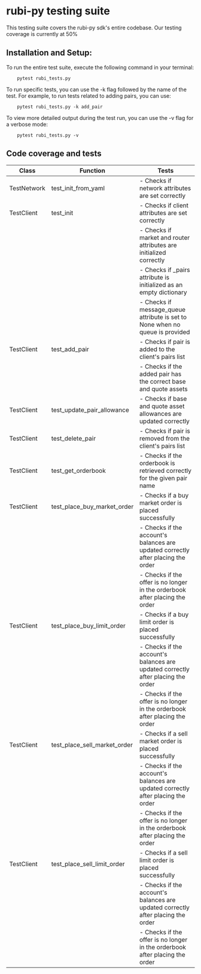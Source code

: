 # rubi-py testing suite

This testing suite covers the rubi-py sdk's entire codebase. Our testing coverage is currently at 50%

## Installation and Setup:

To run the entire test suite, execute the following command in your terminal:
```shell 
    pytest rubi_tests.py
```

To run specific tests, you can use the -k flag followed by the name of the test. For example, to run tests related to adding pairs, you can use:
```shell
    pytest rubi_tests.py -k add_pair
```

To view more detailed output during the test run, you can use the -v flag for a verbose mode:
```shell
    pytest rubi_tests.py -v
```


## Code coverage and tests


| Class         | Function                            | Tests                                                                                                   |
|---------------|-------------------------------------|---------------------------------------------------------------------------------------------------------|
| TestNetwork   | test_init_from_yaml                 | - Checks if network attributes are set correctly                                                        |
| TestClient    | test_init                           | - Checks if client attributes are set correctly                                                         |
|               |                                     | - Checks if market and router attributes are initialized correctly                                      |
|               |                                     | - Checks if _pairs attribute is initialized as an empty dictionary                                      |
|               |                                     | - Checks if message_queue attribute is set to None when no queue is provided                          |
| TestClient    | test_add_pair                       | - Checks if pair is added to the client's pairs list                                                     |
|               |                                     | - Checks if the added pair has the correct base and quote assets                                        |
| TestClient    | test_update_pair_allowance          | - Checks if base and quote asset allowances are updated correctly                                       |
| TestClient    | test_delete_pair                    | - Checks if pair is removed from the client's pairs list                                                 |
| TestClient    | test_get_orderbook                  | - Checks if the orderbook is retrieved correctly for the given pair name                                |
| TestClient    | test_place_buy_market_order         | - Checks if a buy market order is placed successfully                                                   |
|               |                                     | - Checks if the account's balances are updated correctly after placing the order                       |
|               |                                     | - Checks if the offer is no longer in the orderbook after placing the order                            |
| TestClient    | test_place_buy_limit_order          | - Checks if a buy limit order is placed successfully                                                    |
|               |                                     | - Checks if the account's balances are updated correctly after placing the order                       |
|               |                                     | - Checks if the offer is no longer in the orderbook after placing the order                            |
| TestClient    | test_place_sell_market_order        | - Checks if a sell market order is placed successfully                                                  |
|               |                                     | - Checks if the account's balances are updated correctly after placing the order                       |
|               |                                     | - Checks if the offer is no longer in the orderbook after placing the order                            |
| TestClient    | test_place_sell_limit_order         | - Checks if a sell limit order is placed successfully                                                   |
|               |                                     | - Checks if the account's balances are updated correctly after placing the order                       |
|               |                                     | - Checks if the offer is no longer in the orderbook after placing the order                            |
